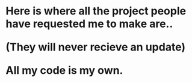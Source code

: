 <!DOCTYPE html>
<html>
<body>
    <h1>
      <strong>
          <p>
              Here is where all the project people have requested me to make are..
          </p>
          <p>
            (They will never recieve an update)
          </p>
          <p>
                    All my code is my own.
          </p>
    </strong>
    </h1>
</body>
</html>
